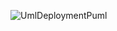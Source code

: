 ![UmlDeploymentPuml](https://www.planttext.com/api/plantuml/png/JOwnIWD148RhcwSOKYL21FiG8hOHXTLAB9RTZRVStUwnDrU818ArO6URLmX6iJ5vXjatSWGDQOQP__zdvfjrf1FrJGr0dcg7jvVpCN_aDzxmDg-aVlC6fTdp5szvdrVvMSGTx_8hyfhNEBoUYoyBx_mfwii8bUvhhok0sYq8AMBo3oMXzSaPyZ40T9KFhKwwGHERDWONID6ZV1UGCu0GhSF1PA8QOMjByQVJ0UeEkuE0Jr3ynwuky3pO5BtzZObH7AxY7PwSwhOQ_WLGKMzz7Dr3iOGbW0_aqa8RXpUnDwKooJdXEnfmVFGLOEQ25SWV)
